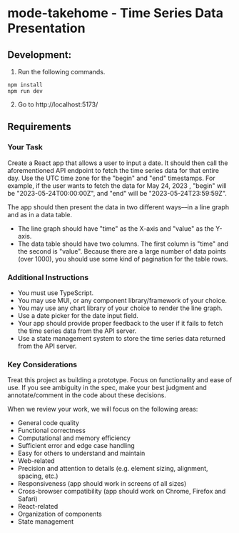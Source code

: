 # mode-takehome - Time Series Data Presentation

## Development:

1. Run the following commands.
```
npm install
npm run dev
```

2. Go to http://localhost:5173/

## Requirements

### Your Task
Create a React app that allows a user to input a date. It should then call the aforementioned API
endpoint to fetch the time series data for that entire day. Use the UTC time zone for the "begin"
and "end" timestamps. For example, if the user wants to fetch the data for May 24, 2023 ,
"begin" will be "2023-05-24T00:00:00Z", and "end" will be "2023-05-24T23:59:59Z".

The app should then present the data in two different ways––in a line graph and as in a data
table.

- The line graph should have "time" as the X-axis and "value" as the Y-axis.
- The data table should have two columns. The first column is "time" and the second is
"value". Because there are a large number of data points (over 1000), you should use
some kind of pagination for the table rows.


### Additional Instructions
- You must use TypeScript.
- You may use MUI, or any component library/framework of your choice.
- You may use any chart library of your choice to render the line graph.
- Use a date picker for the date input field.
- Your app should provide proper feedback to the user if it fails to fetch the time series
data from the API server.
- Use a state management system to store the time series data returned from the API
server.

### Key Considerations
Treat this project as building a prototype. Focus on functionality and ease of use. If you see
ambiguity in the spec, make your best judgment and annotate/comment in the code about these
decisions.

When we review your work, we will focus on the following areas:
- General code quality
- Functional correctness
- Computational and memory efficiency
- Sufficient error and edge case handling
- Easy for others to understand and maintain
- Web-related
- Precision and attention to details (e.g. element sizing, alignment, spacing, etc.)
- Responsiveness (app should work in screens of all sizes)
- Cross-browser compatibility (app should work on Chrome, Firefox and Safari)
- React-related
- Organization of components
- State management
